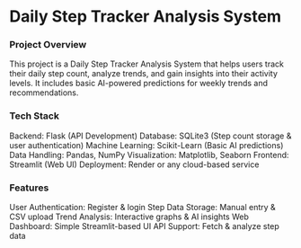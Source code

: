 # Daily Step Tracker Analysis System

### Project Overview
This project is a Daily Step Tracker Analysis System that helps users track their daily step count, analyze trends, and gain insights into their activity levels. It includes basic AI-powered predictions for weekly trends and recommendations.

### Tech Stack
Backend: Flask (API Development)
Database: SQLite3 (Step count storage & user authentication)
Machine Learning: Scikit-Learn (Basic AI predictions)
Data Handling: Pandas, NumPy
Visualization: Matplotlib, Seaborn
Frontend: Streamlit (Web UI)
Deployment: Render or any cloud-based service

### Features
User Authentication: Register & login
Step Data Storage: Manual entry & CSV upload
Trend Analysis: Interactive graphs & AI insights
Web Dashboard: Simple Streamlit-based UI
API Support: Fetch & analyze step data
